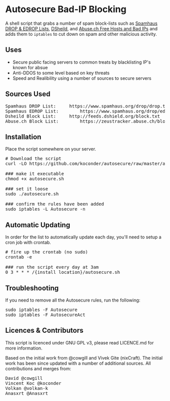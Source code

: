 # Autosecure Bad-IP Blocking ##
A shell script that grabs a number of spam block-lists such as [Spamhaus DROP & EDROP Lists](https://www.spamhaus.org/drop/), [DSheild](https://en.wikipedia.org/wiki/DShield), and [Abuse.ch Free Hosts and Bad IPs](https://zeustracker.abuse.ch/blocklist.php) and adds them to `iptables` to cut down on spam and other malicious activity.

## Uses
* Secure public facing servers to common treats by blacklisting IP's known for absue
* Anti-DDOS to some level based on key threats
* Speed and Realibility using a number of sources to secure servers

## Sources Used
<pre>
Spamhaus DROP List:		https://www.spamhaus.org/drop/drop.txt
Spamhaus EDROP List:		https://www.spamhaus.org/drop/edrop.txt
Dsheild Block List:		http://feeds.dshield.org/block.txt
Abuse.ch Block List:		https://zeustracker.abuse.ch/blocklist.php?download=ipblocklist
</pre>

## Installation ##
Place the script somewhere on your server.

<pre>
# Download the script
curl -LO https://github.com/koconder/autosecure/raw/master/autosecure.sh

### make it executable
chmod +x autosecure.sh

### set it loose
sudo ./autosecure.sh

### confirm the rules have been added
sudo iptables -L Autosecure -n
</pre>

## Automatic Updating ##
In order for the list to automatically update each day, you'll need to setup a cron job with crontab.
<pre>
# fire up the crontab (no sudo)
crontab -e

### run the script every day at 3am
0 3 * * * /{install location}/autosecure.sh
</pre>


## Troubleshooting ##
If you need to remove all the Autosecure rules, run the following:
<pre>
sudo iptables -F Autosecure
sudo iptables -F AutosecureAct
</pre>

## Licences & Contributors ##

This script is licenced under GNU GPL v3, please read LICENCE.md for more information.

Based on the initial work from @cowgill and Vivek Gite (nixCraft). The initial work has been since updated with a number of additional sources. All contributions and merges from:

<pre>
David @cowgill
Vincent Koc @koconder
Volkan @volkan-k
Anasxrt @Anasxrt
</pre>
